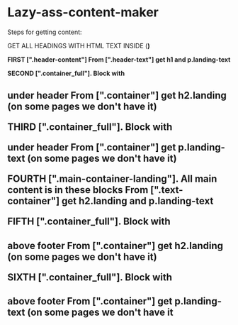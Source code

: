 # Lazy-ass-content-maker
 
Steps for getting content:

GET ALL HEADINGS WITH HTML TEXT INSIDE (<strong>)


FIRST [".header-content"]
   From [".header-text"] get h1 and p.landing-text

 SECOND [".container_full"]. Block with <h2> under header
   From [".container"] get h2.landing (on some pages we don't have it)
 
 THIRD  [".container_full"]. Block with <p> under header
   From [".container"] get p.landing-text (on some pages we don't have it)
 
 FOURTH [".main-container-landing"]. All main content is in these blocks
   From [".text-container"] get h2.landing and p.landing-text

 FIFTH [".container_full"]. Block with <h2> above footer
   From [".container"] get h2.landing (on some pages we don't have it)

 SIXTH [".container_full"]. Block with <h2> above footer
   From [".container"] get p.landing-text (on some pages we don't have it
